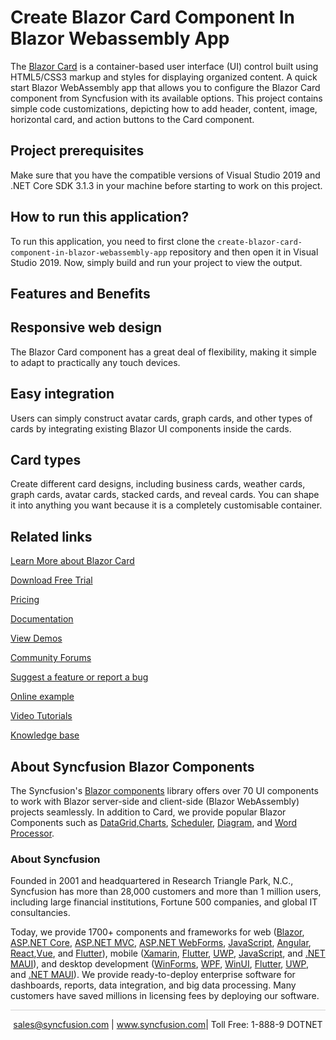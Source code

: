 # Create Blazor Card Component In Blazor Webassembly App
The [Blazor Card](https://www.syncfusion.com/blazor-components/blazor-card?utm_source=github&utm_medium=listing&utm_campaign=blazor-card-github-samples) is a container-based user interface (UI) control built using HTML5/CSS3 markup and styles for displaying organized content. A quick start Blazor WebAssembly app that allows you to configure the Blazor Card component from Syncfusion with its available options. This project contains simple code customizations, depicting how to add header, content, image, horizontal card, and action buttons to the Card component.

## Project prerequisites

Make sure that you have the compatible versions of Visual Studio 2019 and .NET Core SDK 3.1.3 in your machine before starting to work on this project.

## How to run this application?

To run this application, you need to first clone the `create-blazor-card-component-in-blazor-webassembly-app` repository and then open it in Visual Studio 2019. Now, simply build and run your project to view the output.

## Features and Benefits

## Responsive web design

The Blazor Card component has a great deal of flexibility, making it simple to adapt to practically any touch devices.

## Easy integration

Users can simply construct avatar cards, graph cards, and other types of cards by integrating existing Blazor UI components inside the cards.

## Card types

Create different card designs, including business cards, weather cards, graph cards, avatar cards, stacked cards, and reveal cards. You can shape it into anything you want because it is a completely customisable container.

## Related links

[Learn More about Blazor Card](https://www.syncfusion.com/blazor-components/blazor-card?utm_source=github&utm_medium=listing&utm_campaign=blazor-card-github-samples)

[Download Free Trial](https://www.syncfusion.com/downloads/blazor?utm_source=github&utm_medium=listing&utm_campaign=blazor-card-github-samples)

[Pricing](https://www.syncfusion.com/sales/products/blazor?utm_source=github&utm_medium=listing&utm_campaign=blazor-card-github-samples)

[Documentation](https://blazor.syncfusion.com/documentation/card/getting-started?utm_source=github&utm_medium=listing&utm_campaign=blazor-card-github-samples)

[View Demos](https://blazor.syncfusion.com/demos/card/default-functionalities?utm_source=github&utm_medium=listing&utm_campaign=blazor-card-github-samples)

[Community Forums](https://www.syncfusion.com/forums/blazor-components?utm_source=github&utm_medium=listing&utm_campaign=blazor-card-github-samples)

[Suggest a feature or report a bug](https://www.syncfusion.com/feedback/blazor-components?utm_source=github&utm_medium=listing&utm_campaign=blazor-card-github-samples)

[Online example](https://blazor.syncfusion.com/demos/card/default-functionalities?utm_source=github&utm_medium=listing&utm_campaign=blazor-card-github-samples)

[Video Tutorials](https://www.syncfusion.com/tutorial-videos/blazor/card?utm_source=github&utm_medium=listing&utm_campaign=blazor-card-github-samples)

[Knowledge base](https://www.syncfusion.com/kb/blazor-components?utm_source=github&utm_medium=listing&utm_campaign=blazor-card-github-samples)

## About Syncfusion Blazor Components
The Syncfusion's [Blazor components](https://www.syncfusion.com/blazor-components?utm_source=github&utm_medium=listing&utm_campaign=blazor-card-github-samples) library offers over 70 UI components to work with Blazor server-side and client-side (Blazor WebAssembly) projects seamlessly. In addition to Card, we provide popular Blazor Components such as [DataGrid](https://www.syncfusion.com/blazor-components/blazor-datagrid?utm_source=github&utm_medium=listing&utm_campaign=blazor-card-github-samples),[Charts](https://www.syncfusion.com/blazor-components/blazor-charts?utm_source=github&utm_medium=listing&utm_campaign=blazor-card-github-samples), [Scheduler](https://www.syncfusion.com/blazor-components/blazor-scheduler?utm_source=github&utm_medium=listing&utm_campaign=blazor-card-github-samples), [Diagram](https://www.syncfusion.com/blazor-components/blazor-diagram?utm_source=github&utm_medium=listing&utm_campaign=blazor-card-github-samples), and [Word Processor](https://www.syncfusion.com/blazor-components/blazor-word-processor?utm_source=github&utm_medium=listing&utm_campaign=blazor-card-github-samples).

### About Syncfusion

Founded in 2001 and headquartered in Research Triangle Park, N.C., Syncfusion has more than 28,000 customers and more than 1 million users, including large financial institutions, Fortune 500 companies, and global IT consultancies.
 
Today, we provide 1700+ components and frameworks for web ([Blazor](https://www.syncfusion.com/blazor-components?utm_source=github&utm_medium=listing&utm_campaign=blazor-card-github-samples), [ASP.NET Core](https://www.syncfusion.com/aspnet-core-ui-controls?utm_source=github&utm_medium=listing&utm_campaign=blazor-card-github-samples), [ASP.NET MVC](https://www.syncfusion.com/aspnet-mvc-ui-controls?utm_source=github&utm_medium=listing&utm_campaign=blazor-card-github-samples), [ASP.NET WebForms](https://www.syncfusion.com/jquery/aspnet-webforms-ui-controls?utm_source=github&utm_medium=listing&utm_campaign=blazor-card-github-samples), [JavaScript](https://www.syncfusion.com/javascript-ui-controls?utm_source=github&utm_medium=listing&utm_campaign=blazor-card-github-samples), [Angular](https://www.syncfusion.com/angular-ui-components?utm_source=github&utm_medium=listing&utm_campaign=blazor-card-github-samples), [React](https://www.syncfusion.com/react-ui-components?utm_source=github&utm_medium=listing&utm_campaign=blazor-card-github-samples),[Vue](https://www.syncfusion.com/vue-ui-components?utm_source=github&utm_medium=listing&utm_campaign=blazor-card-github-samples), and [Flutter](https://www.syncfusion.com/flutter-widgets?utm_source=github&utm_medium=listing&utm_campaign=blazor-card-github-samples)), mobile ([Xamarin](https://www.syncfusion.com/xamarin-ui-controls?utm_source=github&utm_medium=listing&utm_campaign=blazor-card-github-samples), [Flutter](https://www.syncfusion.com/flutter-widgets?utm_source=github&utm_medium=listing&utm_campaign=blazor-card-github-samples), [UWP](https://www.syncfusion.com/uwp-ui-controls?utm_source=github&utm_medium=listing&utm_campaign=blazor-card-github-samples), [JavaScript](https://www.syncfusion.com/javascript-ui-controls?utm_source=github&utm_medium=listing&utm_campaign=blazor-card-github-samples), and [.NET MAUI](https://www.syncfusion.com/maui-controls?utm_source=github&utm_medium=listing&utm_campaign=blazor-card-github-samples)), and desktop development ([WinForms](https://www.syncfusion.com/winforms-ui-controls?utm_source=github&utm_medium=listing&utm_campaign=blazor-card-github-samples), [WPF](https://www.syncfusion.com/wpf-controls?utm_source=github&utm_medium=listing&utm_campaign=blazor-card-github-samples), [WinUI](https://www.syncfusion.com/winui-controls?utm_source=github&utm_medium=listing&utm_campaign=blazor-card-github-samples), [Flutter](https://www.syncfusion.com/flutter-widgets?utm_source=github&utm_medium=listing&utm_campaign=blazor-card-github-samples), [UWP](https://www.syncfusion.com/uwp-ui-controls?utm_source=github&utm_medium=listing&utm_campaign=blazor-card-github-samples), and [.NET MAUI](https://www.syncfusion.com/maui-controls?utm_source=github&utm_medium=listing&utm_campaign=blazor-card-github-samples)). We provide ready-to-deploy enterprise software for dashboards, reports, data integration, and big data processing. Many customers have saved millions in licensing fees by deploying our software.

<hr style="height:0.3px;border:none;color:lightgrey;background-color:lightgrey;" />

<p align="center">
<a href="mailto:sales@syncfusion.com?Subject=Syncfusion Blazor Card - GitHub" target="_top">sales@syncfusion.com</a> | <a href="https://www.syncfusion.com?utm_source=github&utm_medium=listing&utm_campaign=blazor-card-github-samples">www.syncfusion.com</a>| Toll Free: 1-888-9 DOTNET <br>
</p>

